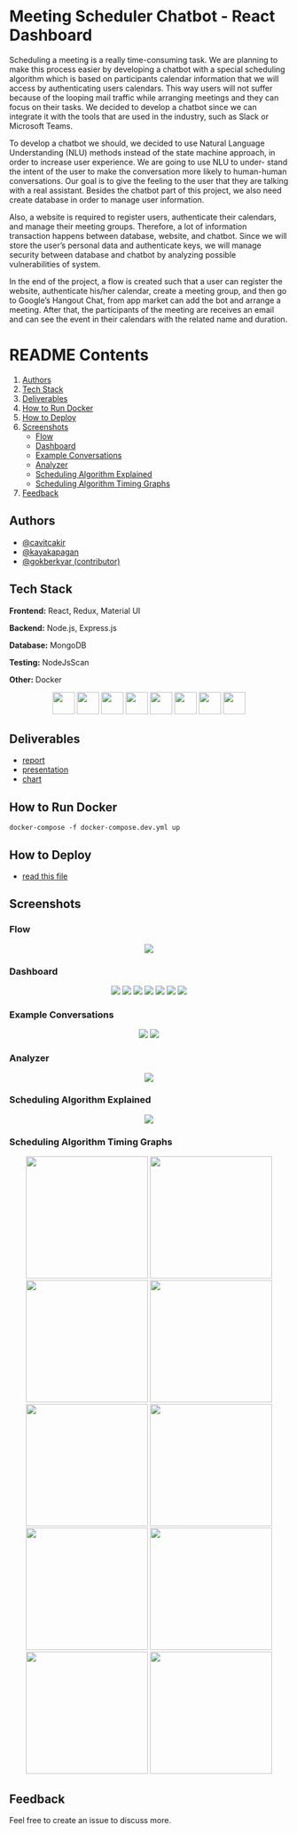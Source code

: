 
# Meeting Scheduler Chatbot - React Dashboard

Scheduling a meeting is a really time-consuming task. We are planning to make this process easier by developing a chatbot with a special scheduling algorithm which is based on participants calendar information that we will access by authenticating users calendars. This way users will not suffer because of the looping mail traffic while arranging meetings and they can focus on their tasks. We decided to develop a chatbot since we can integrate it with the tools that are used in the industry, such as Slack or Microsoft Teams.

To develop a chatbot we should, we decided to use Natural Language Understanding (NLU) methods instead of the state machine approach, in order to increase user experience. We are going to use NLU to under- stand the intent of the user to make the conversation more likely to human-human conversations. Our goal is to give the feeling to the user that they are talking with a real assistant. Besides the chatbot part of this project, we also need create database in order to manage user information.

Also, a website is required to register users, authenticate their calendars, and manage their meeting groups. Therefore, a lot of information transaction happens between database, website, and chatbot. Since we will store the user’s personal data and authenticate keys, we will manage security between database and chatbot by analyzing possible vulnerabilities of system. 

In the end of the project, a flow is created such that a user can register the website, authenticate his/her calendar, create a meeting group, and then go to Google’s Hangout Chat, from app market can add the bot and arrange a meeting. After that, the participants of the meeting are receives an email and can see the event in their calendars with the related name and duration.

# README Contents
1. [Authors](#authors)
2. [Tech Stack](#tech-stack)
3. [Deliverables](#deliverables)
4. [How to Run Docker](#how-to-run-docker)
5. [How to Deploy](#how-to-deploy)
6. [Screenshots](#screenshots)
    - [Flow](#flow)
    - [Dashboard](#dashboard)
    - [Example Conversations](#example-conversations)
    - [Analyzer](#analyzer)
    - [Scheduling Algorithm Explained](#scheduling-algorithm-explained)
    - [Scheduling Algorithm Timing Graphs](#scheduling-algorithm-timing-graphs)
8. [Feedback](#feedback)

## Authors
- [@cavitcakir](https://www.github.com/cavitcakir)
- [@kayakapagan](https://www.github.com/kayakapagan)
- [@gokberkyar (contributor)](https://www.github.com/gokberkyar)

## Tech Stack

**Frontend:** React, Redux, Material UI

**Backend:** Node.js, Express.js

**Database:** MongoDB

**Testing:** NodeJsScan

**Other:** Docker

<p align="center">
    <code><img height="40" src="https://raw.githubusercontent.com/Meeting-Scheduler-Chatbot/website/main/icons/react-logo.png"></code>
    <code><img height="40" src="https://raw.githubusercontent.com/Meeting-Scheduler-Chatbot/website/main/icons/redux-logo.png"></code>
    <code><img height="40" src="https://raw.githubusercontent.com/Meeting-Scheduler-Chatbot/website/main/icons/materialUI-logo.png"></code>
    <code><img height="40" src="https://raw.githubusercontent.com/Meeting-Scheduler-Chatbot/website/main/icons/node-logo.jpeg"></code>
    <code><img height="40" src="https://raw.githubusercontent.com/Meeting-Scheduler-Chatbot/website/main/icons/express-logo.jpeg"></code>
    <code><img height="40" src="https://raw.githubusercontent.com/Meeting-Scheduler-Chatbot/website/main/icons/mongo-logo.png"></code>
    <code><img height="40" src="https://raw.githubusercontent.com/Meeting-Scheduler-Chatbot/website/main/icons/nodejsscan-logo.png"></code>
    <code><img height="40" src="https://raw.githubusercontent.com/Meeting-Scheduler-Chatbot/website/main/icons/docker-logo.png"></code>

</p>

## Deliverables
   - [report](https://github.com/Meeting-Scheduler-Chatbot/website/blob/main/website-images/ens491.pdf)
   - [presentation](https://github.com/Meeting-Scheduler-Chatbot/website/blob/main/website-images/ENS492%20Presentation.pdf)
   - [chart](https://lucid.app/publicSegments/view/f1aacb7a-91e0-4d8b-af27-bda16af04d4e/image.png)

## How to Run Docker
```shell
docker-compose -f docker-compose.dev.yml up
```

## How to Deploy
  - [read this file](https://docs.google.com/document/d/15DVsJrgqgdd-DC_xgbWGQWcOPiM9pKXTopugIjup2rI/edit?usp=sharing)

## Screenshots

### Flow
<div align="center">
<img   src="https://raw.githubusercontent.com/Meeting-Scheduler-Chatbot/website/main/website-images/flow.png"/>
</div>


### Dashboard
<div align="center">
<img   src="https://raw.githubusercontent.com/Meeting-Scheduler-Chatbot/website/main/website-images/front-end-images/page_signup.png"/>
<img   src="https://raw.githubusercontent.com/Meeting-Scheduler-Chatbot/website/main/website-images/front-end-images/page_signin.png"/>
<img   src="https://raw.githubusercontent.com/Meeting-Scheduler-Chatbot/website/main/website-images/front-end-images/page_settings.png"/>
<img   src="https://raw.githubusercontent.com/Meeting-Scheduler-Chatbot/website/main/website-images/front-end-images/page_my_groups.png"/>
<img   src="https://raw.githubusercontent.com/Meeting-Scheduler-Chatbot/website/main/website-images/front-end-images/page_group_edit.png"/>
<img   src="https://raw.githubusercontent.com/Meeting-Scheduler-Chatbot/website/main/website-images/front-end-images/page_add_group.png"/>
<img   src="https://raw.githubusercontent.com/Meeting-Scheduler-Chatbot/website/main/website-images/front-end-images/google_auth.png"/> 
</div>


### Example Conversations
<div align="center">
<img   src="https://raw.githubusercontent.com/Meeting-Scheduler-Chatbot/website/main/website-images/example_slack_conv.png"/>
<img   src="https://raw.githubusercontent.com/Meeting-Scheduler-Chatbot/website/main/website-images/google-chat-conv.png"/>
</div>

### Analyzer
<div align="center"> 
<img  src="https://raw.githubusercontent.com/Meeting-Scheduler-Chatbot/website/main/website-images/analyzer_2.png"/>
</div>


### Scheduling Algorithm Explained
<div align="center">
<img  src="https://raw.githubusercontent.com/Meeting-Scheduler-Chatbot/website/main/website-images/Scheduling_Algorithm_Chart.png"/>
</div>

### Scheduling Algorithm Timing Graphs
<div align="center" > 
<img  height="220" src="https://raw.githubusercontent.com/Meeting-Scheduler-Chatbot/website/main/website-images/schedule_algorithm_timing_figures/Figure_1.png"/>
<img  height="220" src="https://raw.githubusercontent.com/Meeting-Scheduler-Chatbot/website/main/website-images/schedule_algorithm_timing_figures/Figure_2.png"/>
<img  height="220" src="https://raw.githubusercontent.com/Meeting-Scheduler-Chatbot/website/main/website-images/schedule_algorithm_timing_figures/Figure_3.png"/>
<img height="220" src="https://raw.githubusercontent.com/Meeting-Scheduler-Chatbot/website/main/website-images/schedule_algorithm_timing_figures/Figure_4.png"/>
<img height="220" src="https://raw.githubusercontent.com/Meeting-Scheduler-Chatbot/website/main/website-images/schedule_algorithm_timing_figures/Figure_5.png"/>
<img height="220" src="https://raw.githubusercontent.com/Meeting-Scheduler-Chatbot/website/main/website-images/schedule_algorithm_timing_figures/Figure_6.png"/>
<img height="220" src="https://raw.githubusercontent.com/Meeting-Scheduler-Chatbot/website/main/website-images/schedule_algorithm_timing_figures/Figure_7.png"/>
<img height="220" src="https://raw.githubusercontent.com/Meeting-Scheduler-Chatbot/website/main/website-images/schedule_algorithm_timing_figures/Figure_8.png"/>
<img height="220" src="https://raw.githubusercontent.com/Meeting-Scheduler-Chatbot/website/main/website-images/schedule_algorithm_timing_figures/Figure_9.png"/>
<img  height="220" src="https://raw.githubusercontent.com/Meeting-Scheduler-Chatbot/website/main/website-images/schedule_algorithm_timing_figures/Figure_10.png"/>
</div>

## Feedback
Feel free to create an issue to discuss more.

